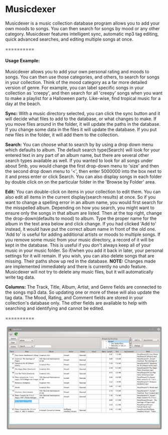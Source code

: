 Musicdexer
==========

Musicdexer is a music collection database program allows you to add your own moods to songs. You can then search for songs by mood or any other category. Musicdexer features intelligent sync, automatic mp3 tag editing, quick advanced searches, and editing multiple songs at once.

==========
#### Usage Example: ####

Musicdexer allows you to add your own personal rating and moods to songs. You can then use those categories, and others, to search for songs in your collection. Think of the mood category as a far more detailed version of genre. For example, you can label specific songs in your collection as 'creepy', and then search for all 'creepy' songs when you want to make a playlist for a Halloween party. Like-wise, find tropical music for a day at the beach.

**Sync:**
With a music directory selected, you can click the sync button and it will decide what files to add to the database, or what changes to make. If you move files around in the folder, it will update the paths in the database. If you change some data in the files it will update the database. If you put new files in the folder, it will add them to the collection.

**Search:**
You can choose what to search by by using a drop down menu which defaults to album. The default search type(Search) will look for your entered text in any part of an album name, but there are several other search types available as well. If you wanted to look for all songs under about 5mb, you would change the first drop-down menu to 'size' and then the second drop down menu to '<', then enter 5000000 into the box next to it and press enter or click Search. You can also display songs in each folder by double click on on the particular folder in the 'Browse by Folder' area.

**Edit:**
You can double-click on items in your collection to edit them. You can also edit all items in the current display(search results) at once. So if you want to change a spelling error in an album name, you would first search for the misspelled album. Depending on how you search, you might want to ensure only the songs in that album are listed. Then at the top right, change the drop-down(defaults to mood) to album. Type the proper name for the album in the text area below and click change. If you had clicked 'Add to' instead, it would have put the correct album name in front of the old one. 'Add to' is useful for adding additional artists or moods to multiple songs.
If you remove some music from your music directory, a record of it will be kept in the database. This is useful if you don't always keep all of your music in your music folder. So if/when you add it back in later, your personal settings for it will remain. If you wish, you can also delete songs that are missing. Their paths show up red in the database. **NOTE:** Changes made are implemented immediately and there is currently no undo feature. Musicdexer will not try to delete any music files, but it will automatically write tag data.

**Columns:**
The Track, Title, Album, Artist, and Genre fields are connected to the songs mp3 data. So updating one or more of these will also update the tag data. The Mood, Rating, and Comment fields are stored in your collection's database only. The other fields are available to help with searching and identifying and cannot be edited.

==========

![](res/musicdexer.png "Musicdexer Screenshot")
